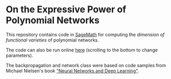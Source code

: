 On the Expressive Power of Polynomial Networks
==============================================


This repository contains code in [SageMath](http://www.sagemath.org/) for computing the *dimension of functional varieties* of polynomial networks. 

The code can also be run online [here](https://sagecell.sagemath.org/?z=eJzNWM1v2zYUvxfI_0A4h0qeItTpdgngQ9Auww4JhiHYDoIqUxIdM5ElgZIt20X_973HD4milXToqT7YMvn4Pn7vk5rNZhfvPlXbetcy0m4YqUX1zLKW7xnJ-ZaVDa9KUq3l3npXwk5V0oLsqeCsPeIOJSVru0q8hBfvZsju4t3dHVmSP-68xQf4fPQJuQS-wI2seclb_GFFjoQX77KCNg15UBy8KkXh_g3uEPjkbE2SBA8lidewYh2Qhp9YExB2qKuSle3yGqmJ_oD8R1C04E1LVitJulqRrCpbystGGlHutikTqHjJdqKCVV7ixsBEsKbWEBT0yERj7Dd2EnJXCdCAbuuCBYSrXRQ6MOloQ6LrgHwMyCLG_ZLwlnTVrshJygC0diMYu5ICDOOAdLzdjJVZcwG2KDJtBy-fyLXRPpCyGwZ7uSb72O8NbCjsImG74cLQLTQd2PNpJwSAWRwDknLasIZQwQjizmkBKMLhigzcTkxUkmXH-NOmPacWsFlti2MoA8IcQweGgH-iYV2SgpWe9JLvUMlFIJC_zp7WcEki1CPZ0lbwg3d3FxBQf-GTNTjniF6Vh6PFTRxjBEZKqf9F70g0Zi5fYXJQTA6B4nPitbIqurlaxMHA13cZmygGzubRocjZE8QJIjGi_0I8F80rcu3bebNmLAetOipynTrUSZW_WbsTMvhJtWuhBDiBjpG9WlHIII5ZAgRjf6LNKQRtb_PgHWO5hZ5csjWQcQmWKSyTuuqY8Doyh8VfkO_IYt_OT6n2iDew1gdtJWDVRiSl2QvUt1rDAe6qd0WBq8keEr4SyweQNQ0SJOwOsh3w8EqaFjQBBdVD5wNAgtVQNkBPTM5RAj8JmnN0GaKF4M4V1nNH9rwvr5CPq5UWAqwh4AZuZqPDDaEL1FV61IUEa5AsVxLTDAtlw7e8oGJgAZkMpXFASYkwaxrQ1SrUtdwcg1hwNMaoQMAcl7pUSwI0jZ0xQ4ZHMkoWvi1IWz6V32lYiqprPF8-ZlUBjyr1Upm_g1Gxy6-b4tcN_Loxv67npwGxGF7aqWWVWGwZFB0Iog5T67KAHGQxkh0KPNEAQtANikKGhkUa6CKdHtWDVXwlmze4nIhC_g0eb2TuOGndfD2BbJmig7GQqw5NE9K6ZmXunXwn222IRml_ej3dHQwN72HJt12DkYd-ITXMFcNGzooWa40TnGdRJwvJUpGfhZC9OcIA4vg6Dh_H-BYI7gH6xRPzrgO3-U0BewI-RTxeb2oHqkROUt8DzNjLCgZDXNvxhsHBKt9lrTcunAU4cAHKg0HyEPCtHWY9NsUENiN8ilfxKaA_LUYY6TJ-Xk7VYIgFexQi91NDHxZoCsYZQ-U0d485IYdZPNifGppXmYE0rEz3JusDfFS1QJHcwm5W1UfvPqwpzkaeH2L5gAKhCNDFwnJxKWyX4m5m72auw28jEZAM8brXT1-cGUADdDuNh46D11D5zIQEH4bYanzwZ4Whn23mFiJev3ol28Q0LlNRDsA8WHj8rkiukIZoGkTmXja_h58VFIPEnDyop1dDoyqrLYzfCfYEbx-QFztFzAwjGwbe2aBVmBPmAkTAELjUyfFhj1969HyxsIFrnxnb99pW46BGSsZNVOBfWV5Y_mfZsicm_lENyYMrTrRQkxBK3cf-2KcResaL9hG306HBv3iI4yENGqrix6pb94S4P1YoVhBdXpJHBupdXg6QZeram_T3XE_PvUnH83YDndD874vsAKl9Z37rotzUNGOja7K65FGR8lZQcTSjd8_EHrxKbJTmcvxd7fQZ6DEQlnQr70-7rRdtIXxKCdQWTpmeX5ahfUnp_8p7im-mZn37gF31rNc5yKiK4zDjpVxFk9dTQl_peX6IMX8Dd8Fo3MibNOr7m2xD8vh8oJZzPFIegOT8BmZxDXpmmvcQ5aaNyiPRWb4oqSqe9jI7w8fYZZLUvNwjJ7MQ1g3b5RWsQk9npkA806yCaarUSmJrdyZP2zQ0eYxnYDnRKinPdtGwGNjlw1w3mmQA9Uy43poQg5-UNrxBTb6jd9A7cHQqeg7IB6xdi3HJ47b2xklO4TPaJ-b-okKvv7gdopuAcJDcS_OjRTzNo0cg4gG5iR3_R-pCBkuo1rncvkbBSihjxI9j-SZrBw2krPR7kkG04_Po-dytN94zDlv-lMOVguM4m5_b0qefLjgyHV48R7jU82oif-g2lWYCAzjq_VjS-pOpWVKYNZK02kE71XXH20r66eozKmamBo0XVSVClcbrvUwYgWAymOkC2Vf-m5lUejxNObSKFfEKtpZXKIH9ytcnrbdO-thf4CuFlSlPHqPZRvYQNZ9AiVeV3DCx66XmcqvgH_yHpD_mhIC8P7x38_H9EpYsH48tp6OXuih6tuWl9_Vb8PWbv5yF4CIIH886H9heBZFI_ur2SNhnuyXyLX1iKK8Xbjd91ZDHLsYbrnp5qr5_ldddvee8pIryRRCGYZBv4oGN9WLtGo_2_-HK9wN9_z_8LR6M&lang=sage&interacts=eJyLjgUAARUAuQ==) (scrolling to the bottom to change parameters).


The backpropagation and network class were based on code samples from Michael Nielsen's book ["Neural Networks and Deep Learning"](http://neuralnetworksanddeeplearning.com/).